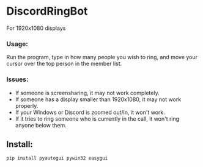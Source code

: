 # DiscordRingBot
For 1920x1080 displays

### Usage:
Run the program, type in how many people you wish to ring, and move your cursor over the top person in the member list.

### Issues:
- If someone is screensharing, it may not work completely.
- If someone has a display smaller than 1920x1080, it may not work properly.
- If your Windows or Discord is zoomed out/in, it won't work.
- If it tries to ring someone who is currently in the call, it won't ring anyone below them.

## Install:
```
pip install pyautogui pywin32 easygui
```
